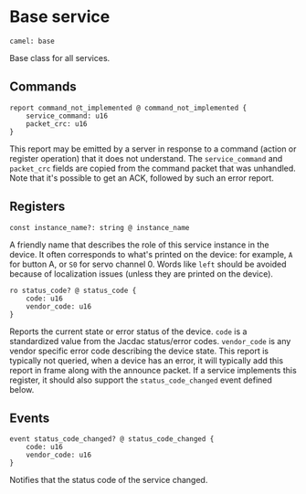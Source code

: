 # Base service

    camel: base

Base class for all services.

## Commands

    report command_not_implemented @ command_not_implemented {
        service_command: u16
        packet_crc: u16
    }

This report may be emitted by a server in response to a command (action or register operation)
that it does not understand.
The `service_command` and `packet_crc` fields are copied from the command packet that was unhandled.
Note that it's possible to get an ACK, followed by such an error report.


## Registers

    const instance_name?: string @ instance_name

A friendly name that describes the role of this service instance in the device.
It often corresponds to what's printed on the device:
for example, `A` for button A, or `S0` for servo channel 0.
Words like `left` should be avoided because of localization issues (unless they are printed on the device).

    ro status_code? @ status_code {
        code: u16
        vendor_code: u16
    }

Reports the current state or error status of the device. ``code`` is a standardized value from 
the Jacdac status/error codes. ``vendor_code`` is any vendor specific error code describing the device
state. This report is typically not queried, when a device has an error, it will typically
add this report in frame along with the announce packet. If a service implements this register,
it should also support the ``status_code_changed`` event defined below.

## Events

    event status_code_changed? @ status_code_changed {
        code: u16
        vendor_code: u16
    }

Notifies that the status code of the service changed.
